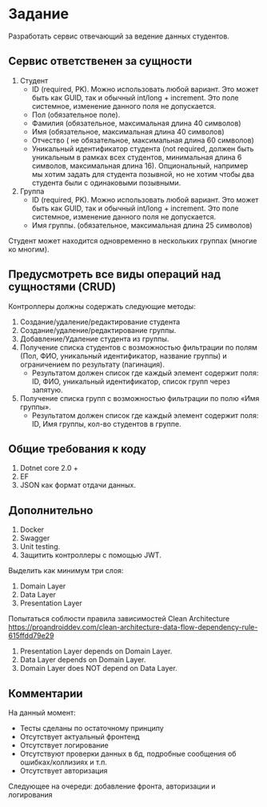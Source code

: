 # Задание

Разработать сервис отвечающий за ведение данных студентов.

## Сервис ответственен за сущности

1. Студент
    * ID (required, PK). Можно использовать любой вариант. Это может быть как GUID, так и обычный int/long + increment. Это поле системное, изменение данного поля не допускается.
    * Пол (обязательное поле).
    * Фамилия (обязательное, максимальная длина 40 символов)
    * Имя (обязательное, максимальная длина 40 символов)
    * Отчество ( не обязательное, максимальная длина 60 символов)
    * Уникальный идентификатор студента (not required, должен быть уникальным в рамках всех студентов, минимальная длина 6 символов, максимальная длина 16). Опциональный, например мы хотим задать для студента позывной, но не хотим чтобы два студента были с одинаковыми позывными.
2. Группа
    * ID (required, PK). Можно использовать любой вариант. Это может быть как GUID, так и обычный int/long + increment. Это поле системное, изменение данного поля не допускается.
    * Имя группы. (обязательное, максимальная длина 25 символов)

Студент может находится одновременно в нескольких группах (многие ко многим).

## Предусмотреть все виды операций над сущностями (CRUD)

Контроллеры должны содержать следующие методы:

1. Создание/удаление/редактирование студента
2. Создание/удаление/редактирование группы.
3. Добавление/Удаление студента из группы.
4. Получение списка студентов с возможностью фильтрации по полям (Пол, ФИО, уникальный идентификатор, название группы) и ограничением по результату (пагинация).
    * Результатом должен список где каждый элемент содержит поля: ID, ФИО, уникальный идентификатор, список групп через запятую.
5. Получение списка групп с возможностью фильтрации по полю «Имя группы».
    * Результатом должен список где каждый элемент содержит поля: ID, Имя группы, кол-во студентов в группе.

## Общие требования к коду

1. Dotnet core 2.0 +
2. EF
3. JSON как формат отдачи данных.

## Дополнительно

1. Docker
2. Swagger
3. Unit testing.
4. Защитить контроллеры с помощью JWT.

Выделить как минимум три слоя:

1. Domain Layer
2. Data Layer
3. Presentation Layer

Попытаться соблюсти правила зависимостей Clean Architecture https://proandroiddev.com/clean-architecture-data-flow-dependency-rule-615ffdd79e29

1. Presentation Layer depends on Domain Layer.
2. Data Layer depends on Domain Layer.
3. Domain Layer does NOT depend on Data Layer.

## Комментарии

На данный момент:

* Тесты сделаны по остаточному принципу
* Отсутствует актуальный фронтенд
* Отсутствует логирование
* Отсутствуют проверки данных в бд, подробные сообщения об ошибках/коллизиях и т.п.
* Отсутствует авторизация

Следующее на очереди: добавление фронта, авторизации и логирования
